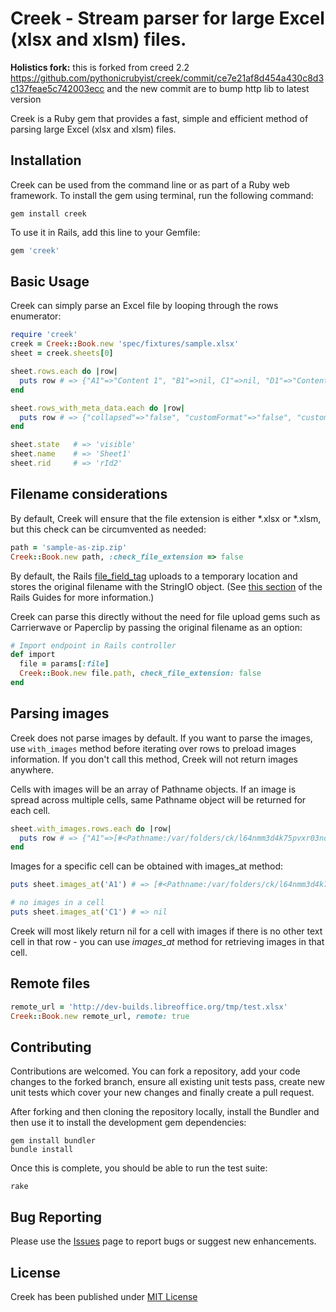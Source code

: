 # Creek - Stream parser for large Excel (xlsx and xlsm) files.

**Holistics fork:** this is forked from creed 2.2 https://github.com/pythonicrubyist/creek/commit/ce7e21af8d454a430c8d3c137feae5c742003ecc and the new commit are to bump http lib to latest version

Creek is a Ruby gem that provides a fast, simple and efficient method of parsing large Excel (xlsx and xlsm) files.


## Installation

Creek can be used from the command line or as part of a Ruby web framework. To install the gem using terminal, run the following command:

```
gem install creek
```

To use it in Rails, add this line to your Gemfile:

```ruby
gem 'creek'
```

## Basic Usage
Creek can simply parse an Excel file by looping through the rows enumerator:

```ruby
require 'creek'
creek = Creek::Book.new 'spec/fixtures/sample.xlsx'
sheet = creek.sheets[0]

sheet.rows.each do |row|
  puts row # => {"A1"=>"Content 1", "B1"=>nil, C1"=>nil, "D1"=>"Content 3"}
end

sheet.rows_with_meta_data.each do |row|
  puts row # => {"collapsed"=>"false", "customFormat"=>"false", "customHeight"=>"true", "hidden"=>"false", "ht"=>"12.1", "outlineLevel"=>"0", "r"=>"1", "cells"=>{"A1"=>"Content 1", "B1"=>nil, C1"=>nil, "D1"=>"Content 3"}}
end

sheet.state   # => 'visible'
sheet.name    # => 'Sheet1'
sheet.rid     # => 'rId2'
```

## Filename considerations
By default, Creek will ensure that the file extension is either *.xlsx or *.xlsm, but this check can be circumvented as needed:

```ruby
path = 'sample-as-zip.zip'
Creek::Book.new path, :check_file_extension => false
```

By default, the Rails [file_field_tag](http://api.rubyonrails.org/classes/ActionView/Helpers/FormTagHelper.html#method-i-file_field_tag) uploads to a temporary location and stores the original filename with the StringIO object. (See [this section](http://guides.rubyonrails.org/form_helpers.html#uploading-files) of the Rails Guides for more information.)

Creek can parse this directly without the need for file upload gems such as Carrierwave or Paperclip by passing the original filename as an option:

```ruby
# Import endpoint in Rails controller
def import
  file = params[:file]
  Creek::Book.new file.path, check_file_extension: false
end
```

## Parsing images
Creek does not parse images by default. If you want to parse the images,
use `with_images` method before iterating over rows to preload images information. If you don't call this method, Creek will not return images anywhere.

Cells with images will be an array of Pathname objects.
If an image is spread across multiple cells, same Pathname object will be returned for each cell.

```ruby
sheet.with_images.rows.each do |row|
  puts row # => {"A1"=>[#<Pathname:/var/folders/ck/l64nmm3d4k75pvxr03ndk1tm0000gn/T/creek__drawing20161101-53599-274q0vimage1.jpeg>], "B2"=>"Fluffy"}
end
```

Images for a specific cell can be obtained with images_at method:

```ruby
puts sheet.images_at('A1') # => [#<Pathname:/var/folders/ck/l64nmm3d4k75pvxr03ndk1tm0000gn/T/creek__drawing20161101-53599-274q0vimage1.jpeg>]

# no images in a cell
puts sheet.images_at('C1') # => nil
```

Creek will most likely return nil for a cell with images if there is no other text cell in that row - you can use *images_at* method for retrieving images in that cell.

## Remote files

```ruby
remote_url = 'http://dev-builds.libreoffice.org/tmp/test.xlsx'
Creek::Book.new remote_url, remote: true
```

## Contributing

Contributions are welcomed. You can fork a repository, add your code changes to the forked branch, ensure all existing unit tests pass, create new unit tests which cover your new changes and finally create a pull request.

After forking and then cloning the repository locally, install the Bundler and then use it
to install the development gem dependencies:

```
gem install bundler
bundle install
```

Once this is complete, you should be able to run the test suite:

```
rake
```

## Bug Reporting

Please use the [Issues](https://github.com/pythonicrubyist/creek/issues) page to report bugs or suggest new enhancements.


## License

Creek has been published under [MIT License](https://github.com/pythonicrubyist/creek/blob/master/LICENSE.txt)
